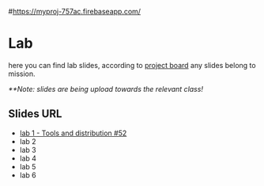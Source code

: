 #https://myproj-757ac.firebaseapp.com/
# Lab

here you can find lab slides, according to <a href="https://github.com/jce-il/se-class/projects/3">project board</a> 
any slides belong to mission.

<I>**Note: slides are being upload towards the relevant class!</I>

## Slides URL
<ul>
  <li><a href="https://github.com/jce-il/se-class-materials/blob/master/lab/%D7%94%D7%99%D7%9B%D7%A8%D7%95%D7%AA%20%D7%A2%D7%9D%20%D7%9B%D7%9C%D7%99%20%D7%94%D7%A4%D7%99%D7%AA%D7%95%D7%97.pptx?raw=true">lab 1 - Tools and distribution #52</a></li>
  <li>lab 2</li>
  <li>lab 3</li>
  <li>lab 4</li>
  <li>lab 5</li>
  <li>lab 6</li>
</ul>
